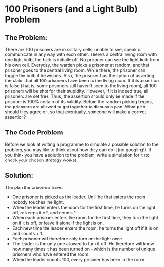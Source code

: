 # 100 Prisoners (and a Light Bulb) Problem

## The Problem:

There are 100 prisoners are in solitary cells, unable to see, speak or communicate in any way with each other. There’s a central living room with one light bulb, the bulb is initially off.
No prisoner can see the light bulb from his own cell. Everyday, the warden picks a prisoner at random, and that prisoner goes to the central living room. While there, the prisoner can toggle the
bulb if he wishes. Also, the prisoner has the option of asserting the claim that all 100 prisoners have been to the living room. If this assertion is false (that is, some prisoners still haven’t
been to the living room), all 100 prisoners will be shot for their stupidity. However, if it is indeed true, all prisoners are set free. Thus, the assertion should only be made if the prisoner is
100% certain of its validity. Before the random picking begins, the prisoners are allowed to get together to discuss a plan.  What plan should they agree on, so that eventually,
someone will make a correct assertion?

## The Code Problem

Before we look at writing a programme to simulate a possible solution to the problem, you may like to think about how they can do it (no googling!). If you think you have a solution to the problem,
write a simulation for it (to check your chosen strategy works).

## Solution:

The plan the prisoners have:
- One prisoner is picked as the leader. Until he first enters the room nobody touches the light.
- When the leader enters the room for the first time, he turns on the light off, or keeps it off, and counts 1.
- When each prisoner enters the room for the first time, they turn the light on if it is off, or leave it alone if the light is on.
- Each new time the leader enters the room, he turns the light off if it is on and counts + 1.
- Each prisoner will therefore only turn on the light once.
- The leader is the only one allowed to turn it off. He therefore will know how many times it has been turned on - which is the number of unique prisoners who have entered the room.
- When the leader counts 100, every prisoner has been in the room.
